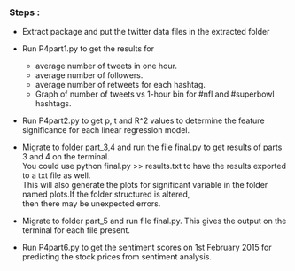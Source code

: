### Steps :

  * Extract package and put the twitter data files in the extracted folder 
  * Run P4part1.py to get the results for 
      * average number of tweets in one hour.   
      * average number of followers.   
      * average number of retweets for each hashtag.  
      * Graph of number of tweets vs 1-hour bin for #nfl and #superbowl hashtags.

  * Run P4part2.py to get p, t and R^2 values to determine the feature significance for each linear regression model.
  * Migrate to folder part_3,4 and run the file final.py to get results of parts 3 and 4 on the terminal.   
    You could use python final.py >> results.txt to have the results exported to a txt file as well.   
    This will also generate the plots for significant variable in the folder named plots.If the folder structured is altered,   
    then there may be unexpected errors.  
  * Migrate to folder part_5 and run file final.py. This gives the output on the terminal for each file present.  
  * Run P4part6.py to get the sentiment scores on 1st February 2015 for predicting the stock prices from sentiment analysis.  
